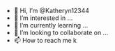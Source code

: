 - 👋 Hi, I’m @Katheryn12344
- 👀 I’m interested in ...
- 🌱 I’m currently learning ...
- 💞️ I’m looking to collaborate on ...
- 📫 How to reach me k

<!---
Katheryn12344/Katheryn12344 is a ✨ special ✨ repository because its `README.md` (this file) appears on your GitHub profile.
You can click the Preview link to take a look at your changes.
--->
